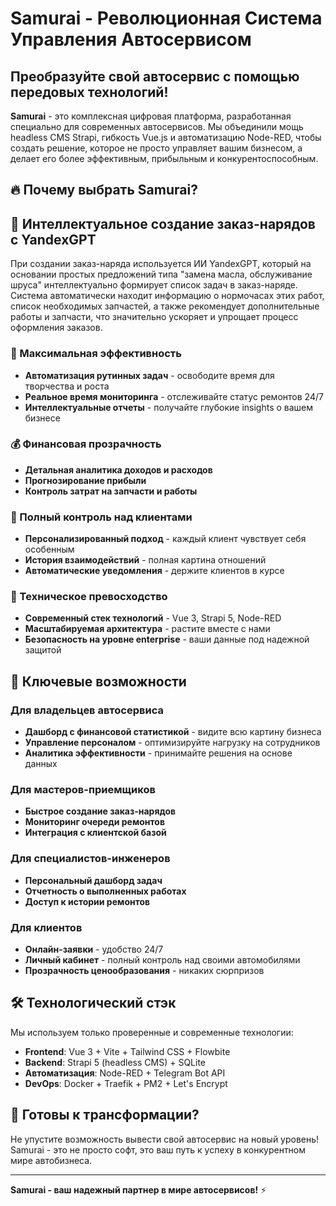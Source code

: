 # Samurai - Революционная Система Управления Автосервисом

## Преобразуйте свой автосервис с помощью передовых технологий!

**Samurai** - это комплексная цифровая платформа, разработанная специально для современных автосервисов. Мы объединили мощь headless CMS Strapi, гибкость Vue.js и автоматизацию Node-RED, чтобы создать решение, которое не просто управляет вашим бизнесом, а делает его более эффективным, прибыльным и конкурентоспособным.

## 🔥 Почему выбрать Samurai?

## 🤖 Интеллектуальное создание заказ-нарядов с YandexGPT

При создании заказ-наряда используется ИИ YandexGPT, который на основании простых предложений типа "замена масла, обслуживание шруса" интеллектуально формирует список задач в заказ-наряде. Система автоматически находит информацию о нормочасах этих работ, список необходимых запчастей, а также рекомендует дополнительные работы и запчасти, что значительно ускоряет и упрощает процесс оформления заказов.


### 🚀 Максимальная эффективность
- **Автоматизация рутинных задач** - освободите время для творчества и роста
- **Реальное время мониторинга** - отслеживайте статус ремонтов 24/7
- **Интеллектуальные отчеты** - получайте глубокие insights о вашем бизнесе

### 💰 Финансовая прозрачность
- **Детальная аналитика доходов и расходов**
- **Прогнозирование прибыли**
- **Контроль затрат на запчасти и работы**

### 👥 Полный контроль над клиентами
- **Персонализированный подход** - каждый клиент чувствует себя особенным
- **История взаимодействий** - полная картина отношений
- **Автоматические уведомления** - держите клиентов в курсе

### 🔧 Техническое превосходство
- **Современный стек технологий** - Vue 3, Strapi 5, Node-RED
- **Масштабируемая архитектура** - растите вместе с нами
- **Безопасность на уровне enterprise** - ваши данные под надежной защитой

## 🎯 Ключевые возможности

### Для владельцев автосервиса
- **Дашборд с финансовой статистикой** - видите всю картину бизнеса
- **Управление персоналом** - оптимизируйте нагрузку на сотрудников
- **Аналитика эффективности** - принимайте решения на основе данных

### Для мастеров-приемщиков
- **Быстрое создание заказ-нарядов**
- **Мониторинг очереди ремонтов**
- **Интеграция с клиентской базой**

### Для специалистов-инженеров
- **Персональный дашборд задач**
- **Отчетность о выполненных работах**
- **Доступ к истории ремонтов**

### Для клиентов
- **Онлайн-заявки** - удобство 24/7
- **Личный кабинет** - полный контроль над своими автомобилями
- **Прозрачность ценообразования** - никаких сюрпризов

## 🛠️ Технологический стэк

Мы используем только проверенные и современные технологии:

- **Frontend**: Vue 3 + Vite + Tailwind CSS + Flowbite
- **Backend**: Strapi 5 (headless CMS) + SQLite
- **Автоматизация**: Node-RED + Telegram Bot API
- **DevOps**: Docker + Traefik + PM2 + Let's Encrypt


## 🚀 Готовы к трансформации?

Не упустите возможность вывести свой автосервис на новый уровень! Samurai - это не просто софт, это ваш путь к успеху в конкурентном мире автобизнеса.

---

**Samurai - ваш надежный партнер в мире автосервисов!** ⚡
